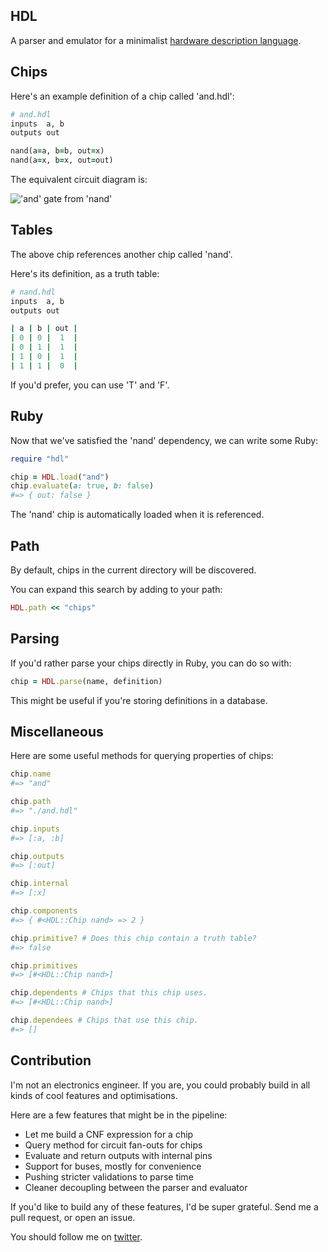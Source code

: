 ## HDL

A parser and emulator for a minimalist [hardware description language](http://en.wikipedia.org/wiki/Hardware_description_language).

## Chips

Here's an example definition of a chip called 'and.hdl':

```ruby
# and.hdl
inputs  a, b
outputs out

nand(a=a, b=b, out=x)
nand(a=x, b=x, out=out)
```

The equivalent circuit diagram is:

!['and' gate from 'nand'](http://upload.wikimedia.org/wikipedia/commons/1/16/AND_from_NAND.svg)

## Tables

The above chip references another chip called 'nand'.

Here's its definition, as a truth table:

```ruby
# nand.hdl
inputs  a, b
outputs out

| a | b | out |
| 0 | 0 |  1  |
| 0 | 1 |  1  |
| 1 | 0 |  1  |
| 1 | 1 |  0  |
```

If you'd prefer, you can use 'T' and 'F'.

## Ruby

Now that we've satisfied the 'nand' dependency, we can write some Ruby:

```ruby
require "hdl"

chip = HDL.load("and")
chip.evaluate(a: true, b: false)
#=> { out: false }
```

The 'nand' chip is automatically loaded when it is referenced.

## Path

By default, chips in the current directory will be discovered.

You can expand this search by adding to your path:

```ruby
HDL.path << "chips"
```

## Parsing

If you'd rather parse your chips directly in Ruby, you can do so with:

```ruby
chip = HDL.parse(name, definition)
```

This might be useful if you're storing definitions in a database.

## Miscellaneous

Here are some useful methods for querying properties of chips:

```ruby
chip.name
#=> "and"

chip.path
#=> "./and.hdl"

chip.inputs
#=> [:a, :b]

chip.outputs
#=> [:out]

chip.internal
#=> [:x]

chip.components
#=> { #<HDL::Chip nand> => 2 }

chip.primitive? # Does this chip contain a truth table?
#=> false

chip.primitives
#=> [#<HDL::Chip nand>]

chip.dependents # Chips that this chip uses.
#=> [#<HDL::Chip nand>]

chip.dependees # Chips that use this chip.
#=> []
```

## Contribution

I'm not an electronics engineer. If you are, you could probably build in all kinds of cool features and optimisations.

Here are a few features that might be in the pipeline:

* Let me build a CNF expression for a chip
* Query method for circuit fan-outs for chips
* Evaluate and return outputs with internal pins
* Support for buses, mostly for convenience
* Pushing stricter validations to parse time
* Cleaner decoupling between the parser and evaluator

If you'd like to build any of these features, I'd be super grateful. Send me a pull request, or open an issue.

You should follow me on [twitter](http://twitter.com/cpatuzzo).
